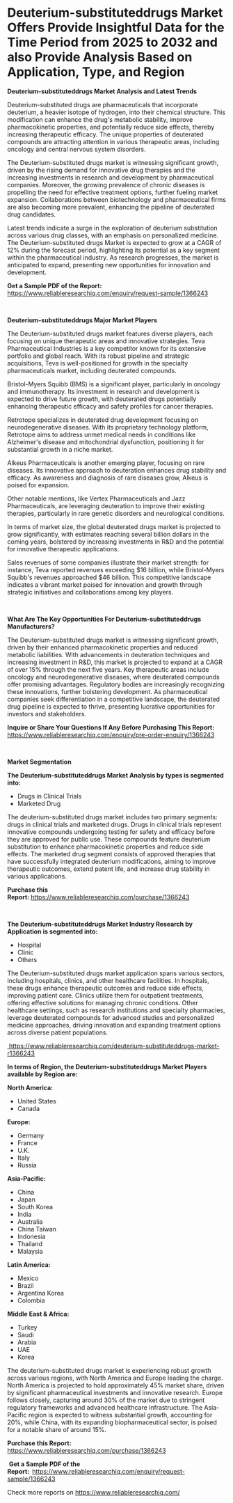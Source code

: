 <p><h1>Deuterium-substituteddrugs Market Offers Provide Insightful Data for the Time Period from 2025 to 2032 and also Provide Analysis Based on Application, Type, and Region</h1></p><p><strong>Deuterium-substituteddrugs Market Analysis and Latest Trends</strong></p>
<p><p>Deuterium-substituted drugs are pharmaceuticals that incorporate deuterium, a heavier isotope of hydrogen, into their chemical structure. This modification can enhance the drug's metabolic stability, improve pharmacokinetic properties, and potentially reduce side effects, thereby increasing therapeutic efficacy. The unique properties of deuterated compounds are attracting attention in various therapeutic areas, including oncology and central nervous system disorders.</p><p>The Deuterium-substituted drugs market is witnessing significant growth, driven by the rising demand for innovative drug therapies and the increasing investments in research and development by pharmaceutical companies. Moreover, the growing prevalence of chronic diseases is propelling the need for effective treatment options, further fueling market expansion. Collaborations between biotechnology and pharmaceutical firms are also becoming more prevalent, enhancing the pipeline of deuterated drug candidates.</p><p>Latest trends indicate a surge in the exploration of deuterium substitution across various drug classes, with an emphasis on personalized medicine. The Deuterium-substituted drugs Market is expected to grow at a CAGR of 12% during the forecast period, highlighting its potential as a key segment within the pharmaceutical industry. As research progresses, the market is anticipated to expand, presenting new opportunities for innovation and development.</p></p>
<p><strong>Get a Sample PDF of the Report:&nbsp;</strong> <a href="https://www.reliableresearchiq.com/enquiry/request-sample/1366243?utm_campaign=3050&utm_medium=2&utm_source=Github&utm_content=ia&utm_term=22032025&utm_id=deuterium-substituteddrugs">https://www.reliableresearchiq.com/enquiry/request-sample/1366243</a></p>
<p>&nbsp;</p>
<p><strong>Deuterium-substituteddrugs Major Market Players</strong></p>
<p><p>The Deuterium-substituted drugs market features diverse players, each focusing on unique therapeutic areas and innovative strategies. Teva Pharmaceutical Industries is a key competitor known for its extensive portfolio and global reach. With its robust pipeline and strategic acquisitions, Teva is well-positioned for growth in the specialty pharmaceuticals market, including deuterated compounds.</p><p>Bristol-Myers Squibb (BMS) is a significant player, particularly in oncology and immunotherapy. Its investment in research and development is expected to drive future growth, with deuterated drugs potentially enhancing therapeutic efficacy and safety profiles for cancer therapies.</p><p>Retrotope specializes in deuterated drug development focusing on neurodegenerative diseases. With its proprietary technology platform, Retrotope aims to address unmet medical needs in conditions like Alzheimer's disease and mitochondrial dysfunction, positioning it for substantial growth in a niche market.</p><p>Alkeus Pharmaceuticals is another emerging player, focusing on rare diseases. Its innovative approach to deuteration enhances drug stability and efficacy. As awareness and diagnosis of rare diseases grow, Alkeus is poised for expansion.</p><p>Other notable mentions, like Vertex Pharmaceuticals and Jazz Pharmaceuticals, are leveraging deuteration to improve their existing therapies, particularly in rare genetic disorders and neurological conditions.</p><p>In terms of market size, the global deuterated drugs market is projected to grow significantly, with estimates reaching several billion dollars in the coming years, bolstered by increasing investments in R&D and the potential for innovative therapeutic applications.</p><p>Sales revenues of some companies illustrate their market strength: for instance, Teva reported revenues exceeding $16 billion, while Bristol-Myers Squibb's revenues approached $46 billion. This competitive landscape indicates a vibrant market poised for innovation and growth through strategic initiatives and collaborations among key players.</p></p>
<p>&nbsp;</p>
<p><strong>What Are The Key Opportunities For Deuterium-substituteddrugs Manufacturers?</strong></p>
<p><p>The Deuterium-substituted drugs market is witnessing significant growth, driven by their enhanced pharmacokinetic properties and reduced metabolic liabilities. With advancements in deuteration techniques and increasing investment in R&D, this market is projected to expand at a CAGR of over 15% through the next five years. Key therapeutic areas include oncology and neurodegenerative diseases, where deuterated compounds offer promising advantages. Regulatory bodies are increasingly recognizing these innovations, further bolstering development. As pharmaceutical companies seek differentiation in a competitive landscape, the deuterated drug pipeline is expected to thrive, presenting lucrative opportunities for investors and stakeholders.</p></p>
<p><strong>Inquire or Share Your Questions If Any Before Purchasing This Report:</strong> <a href="https://www.reliableresearchiq.com/enquiry/pre-order-enquiry/1366243?utm_campaign=3050&utm_medium=2&utm_source=Github&utm_content=ia&utm_term=22032025&utm_id=deuterium-substituteddrugs">https://www.reliableresearchiq.com/enquiry/pre-order-enquiry/1366243</a></p>
<p>&nbsp;</p>
<p><strong>Market Segmentation</strong></p>
<p><strong>The Deuterium-substituteddrugs Market Analysis by types is segmented into:</strong></p>
<p><ul><li>Drugs in Clinical Trials</li><li>Marketed Drug</li></ul></p>
<p><p>The deuterium-substituted drugs market includes two primary segments: drugs in clinical trials and marketed drugs. Drugs in clinical trials represent innovative compounds undergoing testing for safety and efficacy before they are approved for public use. These compounds feature deuterium substitution to enhance pharmacokinetic properties and reduce side effects. The marketed drug segment consists of approved therapies that have successfully integrated deuterium modifications, aiming to improve therapeutic outcomes, extend patent life, and increase drug stability in various applications.</p></p>
<p><strong>Purchase this Report:&nbsp;</strong><a href="https://www.reliableresearchiq.com/purchase/1366243?utm_campaign=3050&utm_medium=2&utm_source=Github&utm_content=ia&utm_term=22032025&utm_id=deuterium-substituteddrugs">https://www.reliableresearchiq.com/purchase/1366243</a></p>
<p>&nbsp;</p>
<p><strong>The Deuterium-substituteddrugs Market Industry Research by Application is segmented into:</strong></p>
<p><ul><li>Hospital</li><li>Clinic</li><li>Others</li></ul></p>
<p><p>The Deuterium-substituted drugs market application spans various sectors, including hospitals, clinics, and other healthcare facilities. In hospitals, these drugs enhance therapeutic outcomes and reduce side effects, improving patient care. Clinics utilize them for outpatient treatments, offering effective solutions for managing chronic conditions. Other healthcare settings, such as research institutions and specialty pharmacies, leverage deuterated compounds for advanced studies and personalized medicine approaches, driving innovation and expanding treatment options across diverse patient populations.</p></p>
<p><a href="https://www.reliableresearchiq.com/deuterium-substituteddrugs-market-r1366243?utm_campaign=3050&utm_medium=2&utm_source=Github&utm_content=ia&utm_term=22032025&utm_id=deuterium-substituteddrugs">&nbsp;https://www.reliableresearchiq.com/deuterium-substituteddrugs-market-r1366243</a></p>
<p><strong>In terms of Region, the Deuterium-substituteddrugs Market Players available by Region are:</strong></p>
<p>
    <p> <strong> North America: </strong>
        <ul>
            <li>United States</li>
            <li>Canada</li>
        </ul>
        </p> 
    <p> <strong> Europe: </strong>
        <ul>
            <li>Germany</li>
            <li>France</li>
            <li>U.K.</li>
            <li>Italy</li>
            <li>Russia</li>
        </ul>
        </p> 
    <p> <strong> Asia-Pacific: </strong>
        <ul>
            <li>China</li>
            <li>Japan</li>
            <li>South Korea</li>
            <li>India</li>
            <li>Australia</li>
            <li>China Taiwan</li>
            <li>Indonesia</li>
            <li>Thailand</li>
            <li>Malaysia</li>
        </ul>
        </p> 
    <p> <strong> Latin America: </strong>
        <ul>
            <li>Mexico</li>
            <li>Brazil</li>
            <li>Argentina Korea</li>
            <li>Colombia</li>
        </ul>
        </p> 
    <p> <strong> Middle East & Africa: </strong>
        <ul>
            <li>Turkey</li>
            <li>Saudi</li>
            <li>Arabia</li>
            <li>UAE</li>
            <li>Korea</li>
        </ul>
    </p>
    </p>
<p><p>The deuterium-substituted drugs market is experiencing robust growth across various regions, with North America and Europe leading the charge. North America is projected to hold approximately 45% market share, driven by significant pharmaceutical investments and innovative research. Europe follows closely, capturing around 30% of the market due to stringent regulatory frameworks and advanced healthcare infrastructure. The Asia-Pacific region is expected to witness substantial growth, accounting for 20%, while China, with its expanding biopharmaceutical sector, is poised for a notable share of around 15%.</p></p>
<p><strong>Purchase this Report: </strong><a href="https://www.reliableresearchiq.com/purchase/1366243?utm_campaign=3050&utm_medium=2&utm_source=Github&utm_content=ia&utm_term=22032025&utm_id=deuterium-substituteddrugs">https://www.reliableresearchiq.com/purchase/1366243</a></p>
<p>&nbsp;<strong>Get a Sample PDF of the Report:&nbsp;&nbsp;</strong><a href="https://www.reliableresearchiq.com/enquiry/request-sample/1366243?utm_campaign=3050&utm_medium=2&utm_source=Github&utm_content=ia&utm_term=22032025&utm_id=deuterium-substituteddrugs">https://www.reliableresearchiq.com/enquiry/request-sample/1366243</a></p>
<p><strong></strong></p>
<p>Check more reports on <a href="https://www.reliableresearchiq.com/?utm_campaign=3050&utm_medium=2&utm_source=Github&utm_content=ia&utm_term=22032025&utm_id=deuterium-substituteddrugs">https://www.reliableresearchiq.com/</a></p>